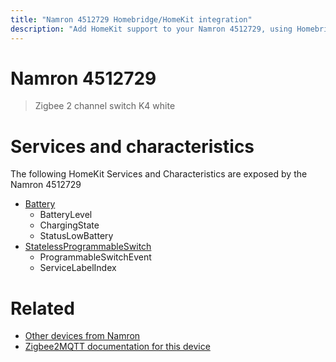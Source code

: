 ```yaml
---
title: "Namron 4512729 Homebridge/HomeKit integration"
description: "Add HomeKit support to your Namron 4512729, using Homebridge, Zigbee2MQTT and homebridge-z2m."
---
```

<!---
This file has been GENERATED using src/docgen/docgen.ts
DO NOT EDIT THIS FILE MANUALLY!
-->
# Namron 4512729
> Zigbee 2 channel switch K4 white


# Services and characteristics
The following HomeKit Services and Characteristics are exposed by
the Namron 4512729

* [Battery](../../battery.md)
  * BatteryLevel
  * ChargingState
  * StatusLowBattery
* [StatelessProgrammableSwitch](../../action.md)
  * ProgrammableSwitchEvent
  * ServiceLabelIndex


# Related
* [Other devices from Namron](../index.md#namron)
* [Zigbee2MQTT documentation for this device](https://www.zigbee2mqtt.io/devices/4512729.html)